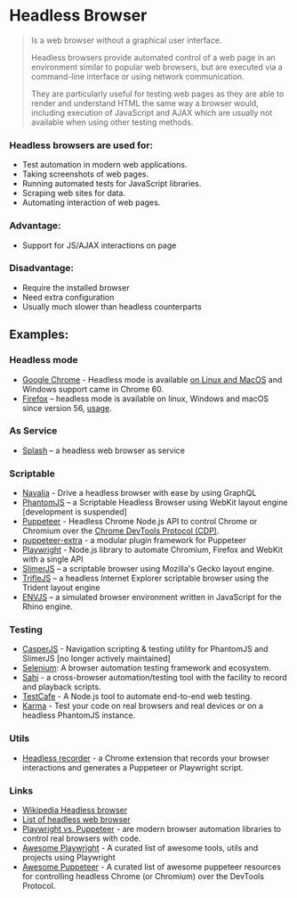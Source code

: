 # Headless Browser
> Is a web browser without a graphical user interface.
>
> Headless browsers provide automated control of a web page in an environment similar to popular web browsers, but are executed via a command-line interface or using network communication.
>
> They are particularly useful for testing web pages as they are able to render and understand HTML the same way a browser would, including execution of JavaScript and AJAX which are usually not available when using other testing methods.

### Headless browsers are used for:

- Test automation in modern web applications.
- Taking screenshots of web pages.
- Running automated tests for JavaScript libraries.
- Scraping web sites for data.
- Automating interaction of web pages.

### Advantage:
- Support for JS/AJAX interactions on page

### Disadvantage:
- Require the installed browser
- Need extra configuration
- Usually much slower than headless counterparts

## Examples:
### Headless mode
* [Google Chrome](https://blog.chromium.org/2017/05/chrome-59-beta-headless-chromium-native.html) - Headless mode is available  [on Linux and MacOS](https://chromium.googlesource.com/chromium/src/+/lkgr/headless/README.md#Usage-via-the-DevTools-remote-debugging-protocol) and Windows support came in Chrome 60.
* [Firefox](https://developer.mozilla.org/en-US/docs/Mozilla/Firefox/Headless_mode) – headless mode is available on linux, Windows and macOS since version 56, [usage](https://hacks.mozilla.org/2017/12/using-headless-mode-in-firefox/).

### As Service
* [Splash](https://scrapinghub.com/splash) – a headless web browser as service

### Scriptable
* [Navalia](https://github.com/joelgriffith/navalia) - Drive a headless browser with ease by using GraphQL
* [PhantomJS](http://phantomjs.org/) – a Scriptable Headless Browser using WebKit layout engine [development is suspended]
* [Puppeteer](https://pptr.dev/) - Headless Chrome Node.js API to control Chrome or Chromium over the [Chrome DevTools Protocol (CDP)](https://chromedevtools.github.io/devtools-protocol/).
* [puppeteer-extra](https://github.com/berstend/puppeteer-extra) - a modular plugin framework for Puppeteer
* [Playwright](https://playwright.dev/) - Node.js library to automate Chromium, Firefox and WebKit with a single API
* [SlimerJS](https://slimerjs.org/) – a scriptable browser using Mozilla's Gecko layout engine.
* [TrifleJS](http://triflejs.org/) – a headless Internet Explorer scriptable browser using the Trident layout engine
* [ENVJS](https://github.com/thatcher/env-js) – a simulated browser environment written in JavaScript for the Rhino engine.

### Testing
* [CasperJS](http://casperjs.org/) - Navigation scripting & testing utility for PhantomJS and SlimerJS [no longer actively maintained]
* [Selenium](https://github.com/SeleniumHQ/selenium): A browser automation testing framework and ecosystem. 
* [Sahi](http://sahipro.com/sahi-open-source/) - a cross-browser automation/testing tool with the facility to record and playback scripts.
* [TestCafe](https://github.com/DevExpress/testcafe) - A Node.js tool to automate end-to-end web testing.
* [Karma](http://karma-runner.github.io) - Test your code on real browsers and real devices or on a headless PhantomJS instance.

### Utils
* [Headless recorder](https://github.com/checkly/headless-recorder) - a Chrome extension that records your browser interactions and generates a Puppeteer or Playwright script.

### Links
* [Wikipedia Headless browser](https://en.wikipedia.org/wiki/Headless_browser)
* [List of headless web browser](http://dhamaniasad.github.io/HeadlessBrowsers)
* [Playwright vs. Puppeteer](https://github.com/berstend/puppeteer-extra/wiki/Playwright-vs-Puppeteer) - are modern browser automation libraries to control real browsers with code.
* [Awesome Playwright](https://github.com/mxschmitt/awesome-playwright) - A curated list of awesome tools, utils and projects using Playwright
* [Awesome Puppeteer](https://github.com/transitive-bullshit/awesome-puppeteer) - A curated list of awesome puppeteer resources for controlling headless Chrome (or Chromium) over the DevTools Protocol.
